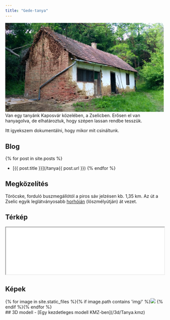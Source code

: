 ```yaml
---
title: "Gede-tanya"
---
```

![A tanyaház képe](/img/tanya.jpg)
Van egy tanyánk Kaposvár közelében, a Zselicben. 
Erősen el van hanyagolva, de elhatároztuk, hogy szépen lassan rendbe tesszük.

Itt igyekszem dokumentálni, hogy mikor mit csináltunk.

## Blog
{% for post in site.posts %}
 - [{{ post.title }}](/tanya{{ post.url }})
{% endfor %}

## Megközelítés
Töröcske, forduló buszmegállótól a piros sáv jelzésen kb. 1,35 km. Az út a Zselic egyik leglátványosabb [horhóján](/img/horho.jpg) (löszmélyútján) át vezet.

## Térkép
<iframe src="map" style="width: 100%"></iframe>

## Képek
<style> 
img.tanyathumb { width: 19%; cursor: pointer; }
.imdisplay { top:0; bottom:0; left:0; right:0; outline: none; position: fixed; background-color: rgba(0,0,0,0.6); background-size: contain; background-repeat: no-repeat; background-position: center; display: none; }
.imdisplay span { position: absolute; top: 50%; transform: translate(0,-50%); font-size: 20mm; font-family: sans; color: white; cursor:pointer; }
.imdisplay span:hover { color: red; }
.prevbutton { left: 10%; } .nextbutton { right: 10%; }
</style>
<div class="imdisplay" tabindex="0" onclick="this.style.display=''"><span class="prevbutton" onclick="showprev()">◄</span><span class="nextbutton" onclick="shownext()">►</span></div>
<script src="showimg.js"></script>
<div>{% for image in site.static_files %}{% if image.path contains 'img/' %}<img class="tanyathumb" src="https://images.weserv.nl/?url={{ site.url }}{{ site.baseurl }}{{ image.path }}&w=256&h=256&output=jpg&q=50" onclick="showimg('{{ site.baseurl }}{{ image.path }}')" /> {% endif %}{% endfor %}</div>
## 3D modell
- [Egy kezdetleges modell KMZ-ben](/3d/Tanya.kmz)


